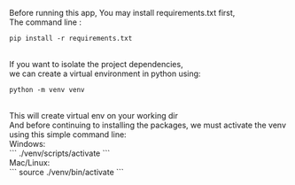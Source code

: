 Before running this app, You may install requirements.txt first, 
<br>
The command line :<br>
```
pip install -r requirements.txt
```
<br>If you want to isolate the project dependencies, <br> we can create a virtual environment in python using:<br>
```
python -m venv venv
```
<br>
This will create virtual env on your working dir<br>
And before continuing to installing the packages, we must activate the venv using this simple command line:<br>
Windows:<br>
```
./venv/scripts/activate
```
<br>
Mac/Linux: <br>
```
source ./venv/bin/activate
```
